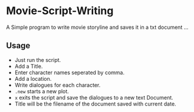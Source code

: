 # Movie-Script-Writing
A Simple program to write movie storyline and saves it in a txt document ...

## Usage
* Just run the script.
* Add a Title.
* Enter character names seperated by comma.
* Add a location.
* Write dialogues for each character.
* `.new` starts a new plot.
* `x` exits the script and save the dialogues to a new text Document.
* Title will be the filename of the document saved with current date.
